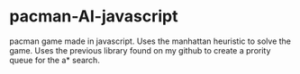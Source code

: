 # pacman-AI-javascript
 pacman game made in javascript. Uses the manhattan heuristic to solve the game.
 Uses the previous library found on my github to create a prority queue for the a* search.

